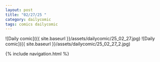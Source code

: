```yaml
---
layout: post
title: "02/27/25 "
category: dailycomic
tags: comics dailycomic
---
```

![Daily comic]({{ site.baseurl }}/assets/dailycomic/25_02_27.jpg)
![Daily comic]({{ site.baseurl }}/assets/dailycomic/25_02_27_2.jpg)

{% include navigation.html %}

